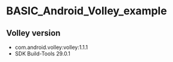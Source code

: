 # BASIC_Android_Volley_example

Volley version
----------------------------
* com.android.volley:volley:1.1.1
* SDK Build-Tools 29.0.1
